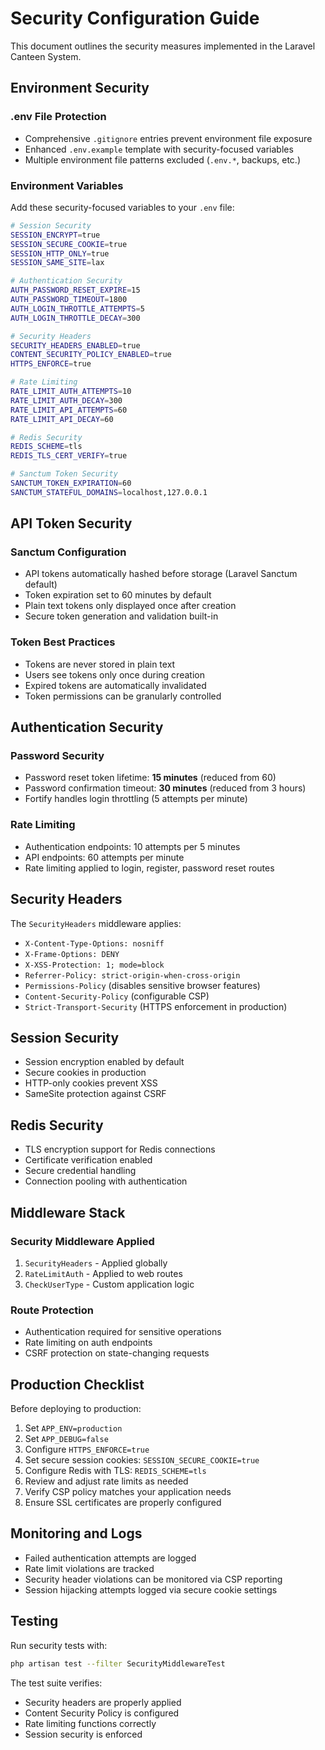 # Security Configuration Guide

This document outlines the security measures implemented in the Laravel Canteen System.

## Environment Security

### .env File Protection
- Comprehensive `.gitignore` entries prevent environment file exposure
- Enhanced `.env.example` template with security-focused variables
- Multiple environment file patterns excluded (`.env.*`, backups, etc.)

### Environment Variables
Add these security-focused variables to your `.env` file:

```bash
# Session Security
SESSION_ENCRYPT=true
SESSION_SECURE_COOKIE=true
SESSION_HTTP_ONLY=true
SESSION_SAME_SITE=lax

# Authentication Security
AUTH_PASSWORD_RESET_EXPIRE=15
AUTH_PASSWORD_TIMEOUT=1800
AUTH_LOGIN_THROTTLE_ATTEMPTS=5
AUTH_LOGIN_THROTTLE_DECAY=300

# Security Headers
SECURITY_HEADERS_ENABLED=true
CONTENT_SECURITY_POLICY_ENABLED=true
HTTPS_ENFORCE=true

# Rate Limiting
RATE_LIMIT_AUTH_ATTEMPTS=10
RATE_LIMIT_AUTH_DECAY=300
RATE_LIMIT_API_ATTEMPTS=60
RATE_LIMIT_API_DECAY=60

# Redis Security
REDIS_SCHEME=tls
REDIS_TLS_CERT_VERIFY=true

# Sanctum Token Security
SANCTUM_TOKEN_EXPIRATION=60
SANCTUM_STATEFUL_DOMAINS=localhost,127.0.0.1
```

## API Token Security

### Sanctum Configuration
- API tokens automatically hashed before storage (Laravel Sanctum default)
- Token expiration set to 60 minutes by default
- Plain text tokens only displayed once after creation
- Secure token generation and validation built-in

### Token Best Practices
- Tokens are never stored in plain text
- Users see tokens only once during creation
- Expired tokens are automatically invalidated
- Token permissions can be granularly controlled

## Authentication Security

### Password Security
- Password reset token lifetime: **15 minutes** (reduced from 60)
- Password confirmation timeout: **30 minutes** (reduced from 3 hours)
- Fortify handles login throttling (5 attempts per minute)

### Rate Limiting
- Authentication endpoints: 10 attempts per 5 minutes
- API endpoints: 60 attempts per minute
- Rate limiting applied to login, register, password reset routes

## Security Headers

The `SecurityHeaders` middleware applies:

- `X-Content-Type-Options: nosniff`
- `X-Frame-Options: DENY`
- `X-XSS-Protection: 1; mode=block`
- `Referrer-Policy: strict-origin-when-cross-origin`
- `Permissions-Policy` (disables sensitive browser features)
- `Content-Security-Policy` (configurable CSP)
- `Strict-Transport-Security` (HTTPS enforcement in production)

## Session Security

- Session encryption enabled by default
- Secure cookies in production
- HTTP-only cookies prevent XSS
- SameSite protection against CSRF

## Redis Security

- TLS encryption support for Redis connections
- Certificate verification enabled
- Secure credential handling
- Connection pooling with authentication

## Middleware Stack

### Security Middleware Applied
1. `SecurityHeaders` - Applied globally
2. `RateLimitAuth` - Applied to web routes
3. `CheckUserType` - Custom application logic

### Route Protection
- Authentication required for sensitive operations
- Rate limiting on auth endpoints
- CSRF protection on state-changing requests

## Production Checklist

Before deploying to production:

1. Set `APP_ENV=production`
2. Set `APP_DEBUG=false`
3. Configure `HTTPS_ENFORCE=true`
4. Set secure session cookies: `SESSION_SECURE_COOKIE=true`
5. Configure Redis with TLS: `REDIS_SCHEME=tls`
6. Review and adjust rate limits as needed
7. Verify CSP policy matches your application needs
8. Ensure SSL certificates are properly configured

## Monitoring and Logs

- Failed authentication attempts are logged
- Rate limit violations are tracked
- Security header violations can be monitored via CSP reporting
- Session hijacking attempts logged via secure cookie settings

## Testing

Run security tests with:
```bash
php artisan test --filter SecurityMiddlewareTest
```

The test suite verifies:
- Security headers are properly applied
- Content Security Policy is configured
- Rate limiting functions correctly
- Session security is enforced